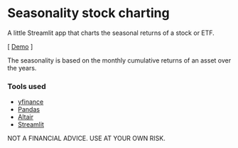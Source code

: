 # Seasonality stock charting

A little Streamlit app that charts the seasonal returns of a stock or ETF. 

[ [Demo](https://ranaroussi-seasonality-main-s43qps.streamlit.app/) ]

The seasonality is based on the monthly cumulative returns of an asset over the years.

### Tools used

- [yfinance](https://github.com/ranaroussi/yfinance)
- [Pandas](https://pandas.pydata.org/)
- [Altair](https://altair-viz.github.io/)
- [Streamlit](https://streamlit.io/)

NOT A FINANCIAL ADVICE. USE AT YOUR OWN RISK.
